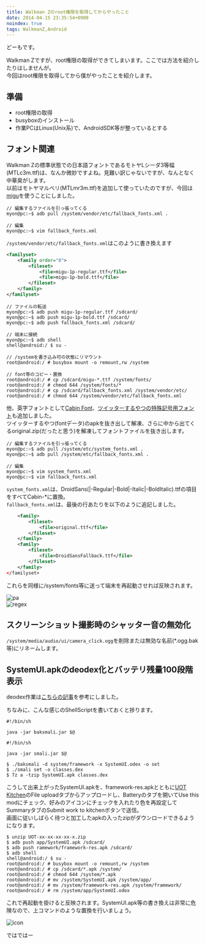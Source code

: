 ```yaml
---
title: Walkman Zのroot権限を取得してからやったこと
date: 2014-04-15 23:35:54+0900
noindex: true
tags: WalkmanZ,Android
---
```

どーもです。

Walkman Zですが、root権限の取得ができてしまいます。ここでは方法を紹介したりはしませんが。  
今回はroot権限を取得してから僕がやったことを紹介します。

## 準備

* root権限の取得
* busyboxのインストール
* 作業PCはLinux(Unix系)で、AndroidSDK等が整っているとする

## フォント関連
Walkman Zの標準状態での日本語フォントであるモトヤLシーダ3等幅(MTLc3m.ttf)は、なんか微妙ですよね。見難い訳じゃないですが、なんとなく中華臭がします。  
以前はモトヤマルベリ(MTLmr3m.ttf)を追加して使っていたのですが、今回は[migu](http://mix-mplus-ipa.sourceforge.jp/migu/ "migu")を使うことにしました。

    // 編集するファイルを引っ張ってくる
    myon@pc:~$ adb pull /system/vendor/etc/fallback_fonts.xml .
    
    // 編集
    myon@pc:~$ vim fallback_fonts.xml

`/system/vendor/etc/fallback_fonts.xml`はこのように書き換えます

```xml
<familyset>
    <family order="0">
        <fileset>
            <file>migu-1p-regular.ttf</file>
            <file>migu-1p-bold.ttf</file>
        </fileset>
    </family>
</familyset>
```


    // ファイルの転送
    myon@pc:~$ adb push migu-1p-regular.ttf /sdcard/
    myon@pc:~$ adb push migu-1p-bold.ttf /sdcard/
    myon@pc:~$ adb push fallback_fonts.xml /sdcard/
    
    // 端末に接続
    myon@pc:~$ adb shell
    shell@android:/ $ su -
    
    // /systemを書き込み可の状態にリマウント
    root@android:/ # busybox mount -o remount,rw /system
    
    // font等のコピー・置換
    root@android:/ # cp /sdcard/migu-*.ttf /system/fonts/
    root@android:/ # chmod 644 /system/fonts/*
    root@android:/ # cp /sdcard/fallback_fonts.xml /system/vendor/etc/
    root@android:/ # chmod 644 /system/vendor/etc/fallback_fonts.xml

他、英字フォントとして[Cabin Font](http://www.impallari.com/cabin "Cabin")、[ツイッターするやつの特殊記号用フォント](https://play.google.com/store/apps/details?id=com.suruyatu.font "tsuiyatsu")も追加しました。  
ツイッターするやつ(fontデータ)のapkを抜き出して解凍、さらに中から出てくるoriginal.zip(だったと思う)を解凍してフォントファイルを抜き出します。

    // 編集するファイルを引っ張ってくる
    myon@pc:~$ adb pull /system/etc/system_fonts.xml .
    myon@pc:~$ adb pull /system/etc/fallback_fonts.xml .
    
    // 編集
    myon@pc:~$ vim system_fonts.xml
    myon@pc:~$ vim fallback_fonts.xml

`system_fonts.xml`は、DroidSans(|-Regular|-Bold|-Italic|-BoldItalic).ttfの項目をすべてCabin-\*に置換。  
`fallback_fonts.xml`は、最後の行あたりを以下のように追記しました。

```xml
    <family>
        <fileset>
            <file>original.ttf</file>
        </fileset>
    </family>
    <family>
        <fileset>
            <file>DroidSansFallback.ttf</file>
        </fileset>
    </family>
</familyset>
```

これらを同様に/system/fonts等に送って端末を再起動させれば反映されます。

![pa](https://lh6.googleusercontent.com/-yApAMR-q-nA/U05yI7fUdgI/AAAAAAAADLk/MB9vtJaE5Ho/s800/Screenshot_2014-04-16-20-54-56.png "pa")  
![regex](https://lh3.googleusercontent.com/-LoY0kcnW66o/U05yJNe8WOI/AAAAAAAADLo/HinrFrAOP9k/s800/Screenshot_2014-04-16-20-55-25.png "regex")

## スクリーンショット撮影時のシャッター音の無効化
`/system/media/audio/ui/camera_click.ogg`を削除または無効な名前(\*.ogg.bak等)にリネームします。

## SystemUI.apkのdeodex化とバッテリ残量100段階表示
deodex作業は[こちらの記事](http://maruppa.blog.fc2.com/blog-entry-115.html "deodex")を参考にしました。

ちなみに、こんな感じのShellScriptを書いておくと捗ります。

```shell
#!/bin/sh

java -jar baksmali.jar $@
```

```shell
#!/bin/sh

java -jar smali.jar $@
```


    $ ./baksmali -d system/framework -x SystemUI.odex -o set
    $ ./smali set -o classes.dex
    $ 7z a -tzip SystemUI.apk classes.dex

こうして出来上がったSystemUI.apkを、framework-res.apkとともに[UOT Kitchen](http://uot.dakra.lt/kitchen/ "UOT Kitchen")のFile uploadタブからアップロードし、Batteryのタブを開いてUse this modにチェック、好みのアイコンにチェックを入れたり色を再設定してSummaryタブのSubmit work to kitchenボタンで送信。  
画面に従いしばらく待つと加工したapkの入ったzipがダウンロードできるようになります。

    $ unzip UOT-xx-xx-xx-xx-x.zip
    $ adb push app/SystemUI.apk /sdcard/
    $ adb push ramework/framework-res.apk /sdcard/
    $ adb shell
    shell@android:/ $ su -
    root@android:/ # busybox mount -o remount,rw /system
    root@android:/ # cp /sdcard/*.apk /system/
    root@android:/ # chmod 644 /system/*.apk
    root@android:/ # mv /system/SystemUI.apk /system/app/
    root@android:/ # mv /system/framework-res.apk /system/framework/
    root@android:/ # rm /system/app/SystemUI.odex

これで再起動を掛けると反映されます。SystemUI.apk等の書き換えは非常に危険なので、上コマンドのような置換を行いましょう。

![icon](https://lh3.googleusercontent.com/-tOwtNfph08s/U052nAKYieI/AAAAAAAADL0/v-Pur6eOWvQ/s800/icon.png "icon")

ではではー
